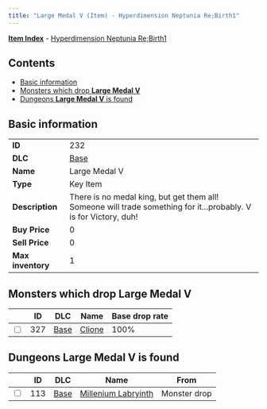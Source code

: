 ```yaml
---
title: "Large Medal V (Item) - Hyperdimension Neptunia Re;Birth1"
---
```


[**Item Index**](/neptunia/rb1/item/index.html) - [Hyperdimension Neptunia Re;Birth1](/neptunia/rb1)

## Contents

- [Basic information](#basic-information)
- [Monsters which drop **Large Medal V**](#monsters-which-drop-large-medal-v)
- [Dungeons **Large Medal V** is found](#dungeons-large-medal-v-is-found)

## Basic information

|   |   |
| -- | -- |
| **ID** | 232 |
| **DLC** | [Base](/neptunia/rb1/dlc/1-base.html) |
| **Name** | Large Medal V |
| **Type** | Key Item |
| **Description** | There is no medal king, but get them all! Someone will trade something for it...probably. V is for Victory, duh! |
| **Buy Price** | 0 |
| **Sell Price** | 0 |
| **Max inventory** | 1 |

## Monsters which drop **Large Medal V**

|    | ID | DLC | Name | Base drop rate |
| -- | -- | --- | ---- | -------------- |
| <input type="checkbox" id="rb1-monster-1-327" class="trackbox" /> | 327 | [Base](/neptunia/rb1/dlc/1-base.html) | [Clione](/neptunia/rb1/monster/1-327-clione.html) | 100% |

## Dungeons **Large Medal V** is found

|    | ID | DLC | Name | From |
| -- | -- | --- | ---- | ---- |
| <input type="checkbox" id="rb1-dungeon-1-113" class="trackbox" /> | 113 | [Base](/neptunia/rb1/dlc/1-base.html) | [Millenium Labryinth](/neptunia/rb1/dungeon/1-113-millenium-labryinth.html) | Monster drop |